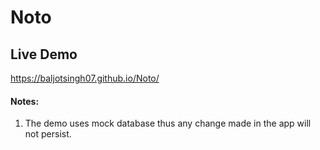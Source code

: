 # Noto
## Live Demo
https://baljotsingh07.github.io/Noto/
<br>
#### Notes:
1. The demo uses mock database thus any change made in the app will not persist. 

